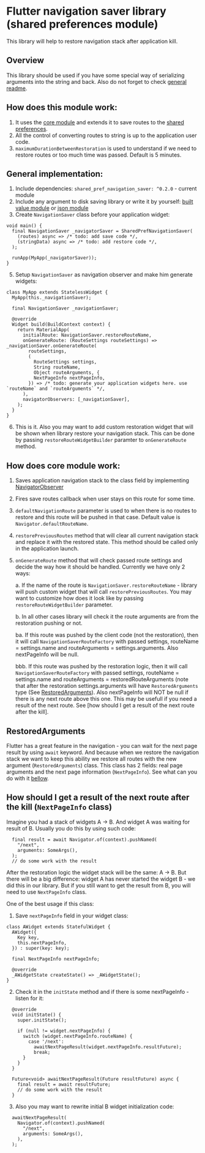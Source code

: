 # Flutter navigation saver library (shared preferences module)

This library will help to restore navigation stack after application kill.

## Overview

This library should be used if you have some special way of serializing arguments into the string and back. Also do not forget to check [general readme](../../../).


## How does this module work:

1. It uses the [core module](../navigation_saver) and extends it to save routes to the [shared preferences](https://pub.dev/packages/shared_preferences).
2. All the control of converting routes to string is up to the application user code.
3. `maximumDurationBetweenRestoration` is used to understand if we need to restore routes or too much time was passed. Default is 5 minutes.

## General implementation:

1. Include dependencies:
  `shared_pref_navigation_saver: ^0.2.0`   - current module
2. Include any argument to disk saving library or write it by yourself: [built value module](../built_value_navigation_saver) or [json module](../json_navigation_saver)
3. Create `NavigationSaver` class before your application widget:
```
void main() {
  final NavigationSaver _navigatorSaver = SharedPrefNavigationSaver(
    (routes) async => /* todo: add save code */,
    (stringData) async => /* todo: add restore code */,
  );

  runApp(MyApp(_navigatorSaver));
}

```
5. Setup `NavigationSaver` as navigation observer and make him generate widgets:
```
class MyApp extends StatelessWidget {
  MyApp(this._navigationSaver);

  final NavigationSaver _navigationSaver;

  @override
  Widget build(BuildContext context) {
    return MaterialApp(
      initialRoute: NavigationSaver.restoreRouteName,
      onGenerateRoute: (RouteSettings routeSettings) => _navigationSaver.onGenerateRoute(
        routeSettings,
        (
          RouteSettings settings,
          String routeName,
          Object routeArguments, {
          NextPageInfo nextPageInfo,
        }) => /* todo: generate your application widgets here. use `routeName` and `routeArguments` */,
      ),
      navigatorObservers: [_navigationSaver],
    );
  }
}
```
6. This is it. Also you may want to add custom restoration widget that will be shown when library restore your navigation stack. This can be done by passing `restoreRouteWidgetBuilder` paramter to `onGenerateRoute` method.


## How does core module work:

1. Saves application navigation stack to the class field by implementing [NavigatorObserver](https://api.flutter.dev/flutter/widgets/NavigatorObserver-class.html)
2. Fires save routes callback when user stays on this route for some time.
3. `defaultNavigationRoute` parameter is used to when there is no routes to restore and this route will be pushed in that case. Default value is `Navigator.defaultRouteName`.
4. `restorePreviousRoutes` method that will clear all current navigation stack and replace it with the restored state. This method should be called only in the application launch.
5. `onGenerateRoute` method that will check passed route settings and decide the way how it should be handled. Currently we have only 2 ways:
	
	a. If the name of the route is `NavigationSaver.restoreRouteName` - library will push custom widget that will call `restorePreviousRoutes`. You may want to customize how does it look like by passing `restoreRouteWidgetBuilder` parameter.
	
	b. In all other cases library will check it the route arguments are from the restoration pushing or not.
		
	ba. If this route was pushed by the client code (not the restoration), then it will call `NavigationSaverRouteFactory` with passed settings, routeName = settings.name and routeArguments = settings.arguments. Also nextPageInfo will be null.
		
	bbb. If this route was pushed by the restoration logic, then it will call `NavigationSaverRouteFactory` with passed settings, routeName = settings.name and routeArguments = restoredRouteArguments (note that after the restoration settings.arguments will have `RestoredArguments` type (See [RestoredArguments](#restoredarguments)). Also nextPageInfo will NOT be null if there is any next route above this one. This may be usefull if you need a result of the next route. See [how should I get a result of the next route after the kill].

## RestoredArguments

Flutter has a great feature in the navigation - you can wait for the next page result by using `await` keyword. And because when we restore the navigation stack we want to keep this ability we restore all routes with the new argument (`RestoredArguments`) class. This class has 2 fields: real page arguments and the next page information (`NextPageInfo`). See what can you do with it [bellow](#how-should-i-get-a-result-of-the-next-route-after-the-kill-nextpageinfo-class).

## How should I get a result of the next route after the kill (`NextPageInfo` class)

Imagine you had a stack of widgets A -> B. And widget A was waiting for result of B. Usually you do this by using such code:


```
  final result = await Navigator.of(context).pushNamed(
    "/next",
    arguments: SomeArgs(),
  );
  // do some work with the result
```

After the restoration logic the widget stack will be the same: A -> B. But there will be a big difference: widget A has never started the widget B - we did this in our library. But if you still want to get the result from B, you will need to use `NextPageInfo` class.

One of the best usage if this class:

1. Save `nextPageInfo` field in your widget class:
```
class AWidget extends StatefulWidget {
  AWidget({
    Key key,
    this.nextPageInfo,
  }) : super(key: key);

  final NextPageInfo nextPageInfo;

  @override
  _AWidgetState createState() => _AWidgetState();
}
```

2. Check it in the `initState` method and if there is some nextPageInfo - listen for it:

```
  @override
  void initState() {
    super.initState();

    if (null != widget.nextPageInfo) {
      switch (widget.nextPageInfo.routeName) {
        case '/next':
          awaitNextPageResult(widget.nextPageInfo.resultFuture);
          break;
      }
    }
  }

  Future<void> awaitNextPageResult(Future resultFuture) async {
    final result = await resultFuture;
    // do some work with the result
  }
```

3. Also you may want to rewrite initial B widget initialization code:

```
  awaitNextPageResult(
    Navigator.of(context).pushNamed(
      "/next",
      arguments: SomeArgs(),
    ),
  );
```
